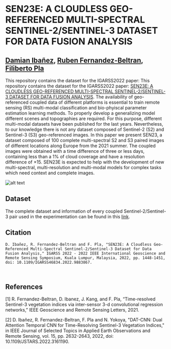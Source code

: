 # SEN23E: A CLOUDLESS GEO-REFERENCED MULTI-SPECTRAL SENTINEL-2/SENTINEL-3 DATASET FOR DATA FUSION ANALYSIS

[Damian Ibañez](https://ieeexplore.ieee.org/author/37088513937), [Ruben Fernandez-Beltran](https://scholar.google.es/citations?user=pdzJmcQAAAAJ&hl=es), [Filiberto Pla](https://scholar.google.es/citations?user=mSSPcAMAAAAJ&hl=es)
---

This repository contains the dataset for the IGARSS2022 paper: This repository contains the dataset for the IGARSS2022 paper: [SEN23E: A CLOUDLESS GEO-REFERENCED MULTI-SPECTRAL SENTINEL-2/SENTINEL-3 DATASET FOR DATA FUSION ANALYSIS](https://ieeexplore.ieee.org/document/9883867). The availability of geo-referenced coupled data of different platforms is essential to train remote sensing (RS) multi-modal classification and bio-phyiscal parameter estimation learning methods. To properly develop a generalizing model different scenes and topographies are required. For this purpose, different multi-modal datasets have been published for the last years. Nevertheless, to our knowledge there is not any dataset composed of Sentinel-2 (S2) and Sentinel-3 (S3) geo-referenced images. In this paper we present SEN23, a dataset composed of 100 complete multi-spectral S2 and S3 paired images of different locations along Europe from the 2021 summer. The coupled images were obtained with a time difference of three or less days, containing less than a 1\% of cloud coverage and have a resolution difference of $\times15$. SEN23E is expected to help with the development of new multi-spectral, multi-resolution and multi-modal models for complex tasks which need context and complete images.

![alt text](./map.png)


## Dataset

The complete dataset and information of every coupled Sentinel-2/Sentinel-3 pair used in the experimentation can be found in this [link](https://ujies.sharepoint.com/:f:/s/Z365-EVP/EkRcg_Ivy0JNh39AbfF5l98BY05fXkfbmFnWgWayH8EqWQ?e=tXqhjO).

## Citation

```
D. Ibañez, R. Fernandez-Beltran and F. Pla, "SEN23E: A Cloudless Geo-Referenced Multi-Spectral Sentinel-2/Sentinel-3 Dataset for Data Fusion Analysis," IGARSS 2022 - 2022 IEEE International Geoscience and Remote Sensing Symposium, Kuala Lumpur, Malaysia, 2022, pp. 1448-1451, doi: 10.1109/IGARSS46834.2022.9883867.



```

## References

[1]  R. Fernandez-Beltran, D. Ibanez, J. Kang, and F. Pla, “Time-resolved Sentinel-3 vegetation indices via inter-sensor 3-d convolutional regression networks,” IEEE Geoscience and Remote Sensing Letters, 2021.

[2] D. Ibañez, R. Fernandez-Beltran, F. Pla and N. Yokoya, "DAT-CNN: Dual Attention Temporal CNN for Time-Resolving Sentinel-3 Vegetation Indices," in IEEE Journal of Selected Topics in Applied Earth Observations and Remote Sensing, vol. 15, pp. 2632-2643, 2022, doi: 10.1109/JSTARS.2022.3161190.
